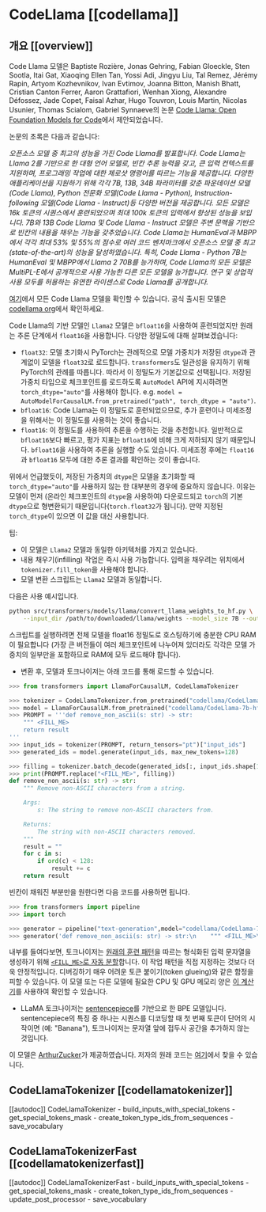<!--Copyright 2023 The HuggingFace Team. All rights reserved.

Licensed under the Apache License, Version 2.0 (the "License"); you may not use this file except in compliance with
the License. You may obtain a copy of the License at

http://www.apache.org/licenses/LICENSE-2.0

Unless required by applicable law or agreed to in writing, software distributed under the License is distributed on
an "AS IS" BASIS, WITHOUT WARRANTIES OR CONDITIONS OF ANY KIND, either express or implied. See the License for the
specific language governing permissions and limitations under the License.

⚠️ Note that this file is in Markdown but contains specific syntax for our doc-builder (similar to MDX) that may not be
rendered properly in your Markdown viewer.

-->

# CodeLlama [[codellama]]

## 개요 [[overview]]

Code Llama 모델은 Baptiste Rozière, Jonas Gehring, Fabian Gloeckle, Sten Sootla, Itai Gat, Xiaoqing Ellen Tan, Yossi Adi, Jingyu Liu, Tal Remez, Jérémy Rapin, Artyom Kozhevnikov, Ivan Evtimov, Joanna Bitton, Manish Bhatt, Cristian Canton Ferrer, Aaron Grattafiori, Wenhan Xiong, Alexandre Défossez, Jade Copet, Faisal Azhar, Hugo Touvron, Louis Martin, Nicolas Usunier, Thomas Scialom, Gabriel Synnaeve의 논문 [Code Llama: Open Foundation Models for Code](https://ai.meta.com/research/publications/code-llama-open-foundation-models-for-code/)에서 제안되었습니다.

논문의 초록은 다음과 같습니다:

*오픈소스 모델 중 최고의 성능을 가진 Code Llama를 발표합니다. Code Llama는 Llama 2를 기반으로 한 대형 언어 모델로, 빈칸 추론 능력을 갖고, 큰 입력 컨텍스트를 지원하며, 프로그래밍 작업에 대한 제로샷 명령어를 따르는 기능을 제공합니다. 다양한 애플리케이션을 지원하기 위해 각각 7B, 13B, 34B 파라미터를 갖춘 파운데이션 모델(Code Llama), Python 전문화 모델(Code Llama - Python), Instruction-following 모델(Code Llama - Instruct)등 다양한 버전을 제공합니다. 모든 모델은 16k 토큰의 시퀀스에서 훈련되었으며 최대 100k 토큰의 입력에서 향상된 성능을 보입니다. 7B와 13B Code Llama 및 Code Llama - Instruct 모델은 주변 문맥을 기반으로 빈칸의 내용을 채우는 기능을 갖추었습니다. Code Llama는 HumanEval과 MBPP에서 각각 최대 53% 및 55%의 점수로 여러 코드 벤치마크에서 오픈소스 모델 중 최고(state-of-the-art)의 성능을 달성하였습니다. 특히, Code Llama - Python 7B는 HumanEval 및 MBPP에서 Llama 2 70B를 능가하며, Code Llama의 모든 모델은 MultiPL-E에서 공개적으로 사용 가능한 다른 모든 모델을 능가합니다. 연구 및 상업적 사용 모두를 허용하는 유연한 라이센스로 Code Llama를 공개합니다.*

[여기](https://huggingface.co/models?search=code_llama)에서 모든 Code Llama 모델을 확인할 수 있습니다. 공식 출시된 모델은 [codellama org](https://huggingface.co/codellama)에서 확인하세요.

<Tip warning={true}>

Code Llama의 기반 모델인 `Llama2` 모델은 `bfloat16`을 사용하여 훈련되었지만 원래는 추론 단계에서 `float16`을 사용합니다. 다양한 정밀도에 대해 살펴보겠습니다:

* `float32`: 모델 초기화시 PyTorch는 관례적으로 모델 가중치가 저장된 `dtype`과 관계없이 모델을 `float32`로 로드합니다. `transformers`도 일관성을 유지하기 위해 PyTorch의 관례를 따릅니다. 따라서 이 정밀도가 기본값으로 선택됩니다. 저장된 가중치 타입으로 체크포인트를 로드하도록 `AutoModel` API에 지시하려면 `torch_dtype="auto"`를 사용해야 합니다. e.g. `model = AutoModelForCausalLM.from_pretrained("path", torch_dtype = "auto")`.
* `bfloat16`: Code Llama는 이 정밀도로 훈련되었으므로, 추가 훈련이나 미세조정을 위해서는 이 정밀도를 사용하는 것이 좋습니다.
* `float16`: 이 정밀도를 사용하여 추론을 수행하는 것을 추천합니다. 일반적으로 `bfloat16`보다 빠르고, 평가 지표는 `bfloat16`에 비해 크게 저하되지 않기 때문입니다. `bfloat16`을 사용하여 추론을 실행할 수도 있습니다. 미세조정 후에는 `float16`과 `bfloat16` 모두에 대한 추론 결과를 확인하는 것이 좋습니다.

위에서 언급했듯이, 저장된 가중치의 `dtype`은 모델을 초기화할 때 `torch_dtype="auto"`를 사용하지 않는 한 대부분의 경우에 중요하지 않습니다. 이유는 모델이 먼저 (온라인 체크포인트의 `dtype`을 사용하여) 다운로드되고 `torch`의 기본 `dtype`으로 형변환되기 때문입니다(`torch.float32`가 됩니다). 만약 지정된 `torch_dtype`이 있으면 이 값을 대신 사용합니다.

</Tip>

팁:

- 이 모델은 `Llama2` 모델과 동일한 아키텍처를 가지고 있습니다.
- 내용 채우기(infilling) 작업은 즉시 사용 가능합니다. 입력을 채우려는 위치에서 `tokenizer.fill_token`을 사용해야 합니다.
- 모델 변환 스크립트는 `Llama2` 모델과 동일합니다.

다음은 사용 예시입니다.
```bash
python src/transformers/models/llama/convert_llama_weights_to_hf.py \
    --input_dir /path/to/downloaded/llama/weights --model_size 7B --output_dir /output/path
```
스크립트를 실행하려면 전체 모델을 float16 정밀도로 호스팅하기에 충분한 CPU RAM이 필요합니다 (가장 큰 버전들이 여러 체크포인트에 나누어져 있더라도 각각은 모델 가중치의 일부만을 포함하므로 RAM에 모두 로드해야 합니다).

- 변환 후, 모델과 토크나이저는 아래 코드를 통해 로드할 수 있습니다.

```python
>>> from transformers import LlamaForCausalLM, CodeLlamaTokenizer

>>> tokenizer = CodeLlamaTokenizer.from_pretrained("codellama/CodeLlama-7b-hf")
>>> model = LlamaForCausalLM.from_pretrained("codellama/CodeLlama-7b-hf")
>>> PROMPT = '''def remove_non_ascii(s: str) -> str:
    """ <FILL_ME>
    return result
'''
>>> input_ids = tokenizer(PROMPT, return_tensors="pt")["input_ids"]
>>> generated_ids = model.generate(input_ids, max_new_tokens=128)

>>> filling = tokenizer.batch_decode(generated_ids[:, input_ids.shape[1]:], skip_special_tokens = True)[0]
>>> print(PROMPT.replace("<FILL_ME>", filling))
def remove_non_ascii(s: str) -> str:
    """ Remove non-ASCII characters from a string.

    Args:
        s: The string to remove non-ASCII characters from.

    Returns:
        The string with non-ASCII characters removed.
    """
    result = ""
    for c in s:
        if ord(c) < 128:
            result += c
    return result
```

빈칸이 채워진 부분만을 원한다면 다음 코드를 사용하면 됩니다.
```python
>>> from transformers import pipeline
>>> import torch

>>> generator = pipeline("text-generation",model="codellama/CodeLlama-7b-hf",torch_dtype=torch.float16, device_map="auto")
>>> generator('def remove_non_ascii(s: str) -> str:\n    """ <FILL_ME>\n    return result', max_new_tokens = 128, return_type = 1)
```

내부를 들여다보면, 토크나이저는 [원래의 훈련 패턴](https://github.com/facebookresearch/codellama/blob/cb51c14ec761370ba2e2bc351374a79265d0465e/llama/generation.py#L402)을 따르는 형식화된 입력 문자열을 생성하기 위해 [`<FILL_ME>`로 자동 분할](https://huggingface.co/docs/transformers/main/model_doc/code_llama#transformers.CodeLlamaTokenizer.fill_token)합니다. 이 작업 패턴을 직접 지정하는 것보다 더욱 안정적입니다. 디버깅하기 매우 어려운 토큰 붙이기(token glueing)와 같은 함정을 피할 수 있습니다. 이 모델 또는 다른 모델에 필요한 CPU 및 GPU 메모리 양은 [이 계산기](https://huggingface.co/spaces/hf-accelerate/model-memory-usage)를 사용하여 확인할 수 있습니다.

- LLaMA 토크나이저는 [sentencepiece](https://github.com/google/sentencepiece)를 기반으로 한 BPE 모델입니다. sentencepiece의 특징 중 하나는 시퀀스를 디코딩할 때 첫 번째 토큰이 단어의 시작이면 (예: "Banana"), 토크나이저는 문자열 앞에 접두사 공간을 추가하지 않는 것입니다.

이 모델은 [ArthurZucker](https://huggingface.co/ArthurZ)가 제공하였습니다. 저자의 원래 코드는 [여기](https://github.com/facebookresearch/llama)에서 찾을 수 있습니다.


## CodeLlamaTokenizer [[codellamatokenizer]]

[[autodoc]] CodeLlamaTokenizer
    - build_inputs_with_special_tokens
    - get_special_tokens_mask
    - create_token_type_ids_from_sequences
    - save_vocabulary

## CodeLlamaTokenizerFast [[codellamatokenizerfast]]

[[autodoc]] CodeLlamaTokenizerFast
    - build_inputs_with_special_tokens
    - get_special_tokens_mask
    - create_token_type_ids_from_sequences
    - update_post_processor
    - save_vocabulary